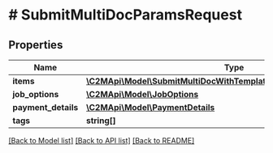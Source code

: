 # # SubmitMultiDocParamsRequest

## Properties

Name | Type | Description | Notes
------------ | ------------- | ------------- | -------------
**items** | [**\C2MApi\Model\SubmitMultiDocWithTemplateParamsRequestItemsInner[]**](SubmitMultiDocWithTemplateParamsRequestItemsInner.md) |  |
**job_options** | [**\C2MApi\Model\JobOptions**](JobOptions.md) |  |
**payment_details** | [**\C2MApi\Model\PaymentDetails**](PaymentDetails.md) |  | [optional]
**tags** | **string[]** |  | [optional]

[[Back to Model list]](../../README.md#models) [[Back to API list]](../../README.md#endpoints) [[Back to README]](../../README.md)
